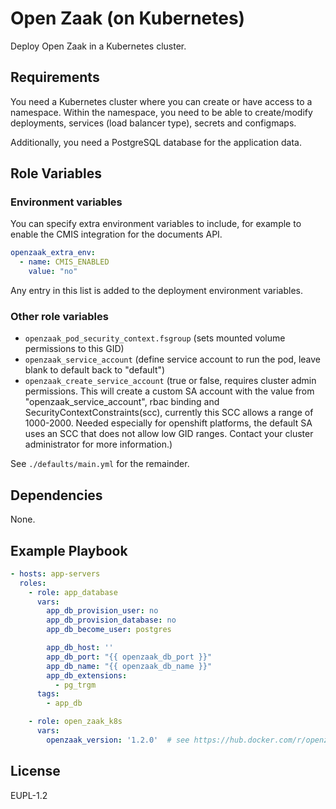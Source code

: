 Open Zaak (on Kubernetes)
=========================

Deploy Open Zaak in a Kubernetes cluster.

Requirements
------------

You need a Kubernetes cluster where you can create or have access to a namespace. Within
the namespace, you need to be able to create/modify deployments, services (load balancer
type), secrets and configmaps.

Additionally, you need a PostgreSQL database for the application data.

Role Variables
--------------

### Environment variables

You can specify extra environment variables to include, for example to enable the
CMIS integration for the documents API.

```yaml
openzaak_extra_env:
  - name: CMIS_ENABLED
    value: "no"
```

Any entry in this list is added to the deployment environment variables.

### Other role variables

- `openzaak_pod_security_context.fsgroup` (sets mounted volume permissions to this GID)
- `openzaak_service_account` (define service account to run the pod, leave blank to default back to "default")
- `openzaak_create_service_account` (true or false, requires cluster admin permissions. This will create a custom SA account with the value from "openzaak_service_account", rbac binding and SecurityContextConstraints(scc), currently this SCC allows a range of 1000-2000. Needed especially for openshift platforms, the default SA uses an SCC that does not allow low GID ranges. Contact your cluster administrator for more information.)

See `./defaults/main.yml` for the remainder.

Dependencies
------------

None.

Example Playbook
----------------

```yaml
- hosts: app-servers
  roles:
    - role: app_database
      vars:
        app_db_provision_user: no
        app_db_provision_database: no
        app_db_become_user: postgres

        app_db_host: ''
        app_db_port: "{{ openzaak_db_port }}"
        app_db_name: "{{ openzaak_db_name }}"
        app_db_extensions:
          - pg_trgm
      tags:
        - app_db

    - role: open_zaak_k8s
      vars:
        openzaak_version: '1.2.0'  # see https://hub.docker.com/r/openzaak/open-zaak/tags
```

License
-------

EUPL-1.2
